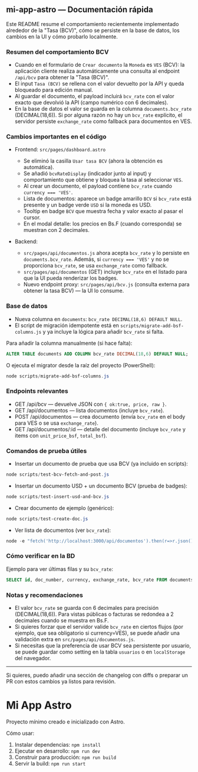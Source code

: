 ## mi-app-astro — Documentación rápida

Este README resume el comportamiento recientemente implementado alrededor de la "Tasa (BCV)", cómo se persiste en la base de datos, los cambios en la UI y cómo probarlo localmente.

### Resumen del comportamiento BCV
- Cuando en el formulario de `Crear documento` la `Moneda` es `VES` (BCV): la aplicación cliente realiza automáticamente una consulta al endpoint `/api/bcv` para obtener la "Tasa (BCV)".
- El input `Tasa (BCV)` se rellena con el valor devuelto por la API y queda bloqueado para edición manual.
- Al guardar el documento, el payload incluirá `bcv_rate` con el valor exacto que devolvió la API (campo numérico con 6 decimales).
- En la base de datos el valor se guarda en la columna `documents.bcv_rate` (DECIMAL(18,6)). Si por alguna razón no hay un `bcv_rate` explícito, el servidor persiste `exchange_rate` como fallback para documentos en VES.

### Cambios importantes en el código
- Frontend: `src/pages/dashboard.astro`
  - Se eliminó la casilla `Usar tasa BCV` (ahora la obtención es automática).
  - Se añadió `bcvRateDisplay` (indicador junto al input) y comportamiento que obtiene y bloquea la tasa al seleccionar `VES`.
  - Al crear un documento, el payload contiene `bcv_rate` cuando `currency === 'VES'`.
  - Lista de documentos: aparece un badge amarillo `BCV` si `bcv_rate` está presente y un badge verde `USD` si la moneda es USD.
  - Tooltip en badge `BCV` que muestra fecha y valor exacto al pasar el cursor.
  - En el modal detalle: los precios en Bs.F (cuando corresponda) se muestran con 2 decimales.

- Backend:
  - `src/pages/api/documentos.js` ahora acepta `bcv_rate` y lo persiste en `documents.bcv_rate`. Además, si `currency === 'VES'` y no se proporciona `bcv_rate`, se usa `exchange_rate` como fallback.
  - `src/pages/api/documentos` (GET) incluye `bcv_rate` en el listado para que la UI pueda renderizar los badges.
  - Nuevo endpoint proxy: `src/pages/api/bcv.js` (consulta externa para obtener la tasa BCV) — la UI lo consume.

### Base de datos
- Nueva columna en `documents`: `bcv_rate DECIMAL(18,6) DEFAULT NULL`.
- El script de migración idempotente está en `scripts/migrate-add-bsf-columns.js` y ya incluye la lógica para añadir `bcv_rate` si falta.

Para añadir la columna manualmente (si hace falta):

```sql
ALTER TABLE documents ADD COLUMN bcv_rate DECIMAL(18,6) DEFAULT NULL;
```

O ejecuta el migrator desde la raíz del proyecto (PowerShell):

```powershell
node scripts/migrate-add-bsf-columns.js
```

### Endpoints relevantes
- GET /api/bcv — devuelve JSON con `{ ok:true, price, raw }`.
- GET /api/documentos — lista documentos (incluye `bcv_rate`).
- POST /api/documentos — crea documento (envía `bcv_rate` en el body para VES o se usa `exchange_rate`).
- GET /api/documentos/:id — detalle del documento (incluye `bcv_rate` y items con `unit_price_bsf`, `total_bsf`).

### Comandos de prueba útiles
- Insertar un documento de prueba que usa BCV (ya incluido en scripts):

```powershell
node scripts/test-bcv-fetch-and-post.js
```

- Insertar un documento USD + un documento BCV (prueba de badges):

```powershell
node scripts/test-insert-usd-and-bcv.js
```

- Crear documento de ejemplo (genérico):

```powershell
node scripts/test-create-doc.js
```

- Ver lista de documentos (ver `bcv_rate`):

```powershell
node -e "fetch('http://localhost:3000/api/documentos').then(r=>r.json()).then(j=>console.log(JSON.stringify(j,null,2)))"
```

### Cómo verificar en la BD
Ejemplo para ver últimas filas y su `bcv_rate`:

```sql
SELECT id, doc_number, currency, exchange_rate, bcv_rate FROM documents ORDER BY created_at DESC LIMIT 10;
```

### Notas y recomendaciones
- El valor `bcv_rate` se guarda con 6 decimales para precisión (DECIMAL(18,6)). Para vistas públicas o facturas se redondea a 2 decimales cuando se muestra en Bs.F.
- Si quieres forzar que el servidor valide `bcv_rate` en ciertos flujos (por ejemplo, que sea obligatorio si currency=VES), se puede añadir una validación extra en `src/pages/api/documentos.js`.
- Si necesitas que la preferencia de usar BCV sea persistente por usuario, se puede guardar como setting en la tabla `usuarios` o en `localStorage` del navegador.

---

Si quieres, puedo añadir una sección de changelog con diffs o preparar un PR con estos cambios ya listos para revisión.
# Mi App Astro

Proyecto mínimo creado e inicializado con Astro.

Cómo usar:

1. Instalar dependencias: `npm install`
2. Ejecutar en desarrollo: `npm run dev`
3. Construir para producción: `npm run build`
4. Servir la build: `npm run start`

